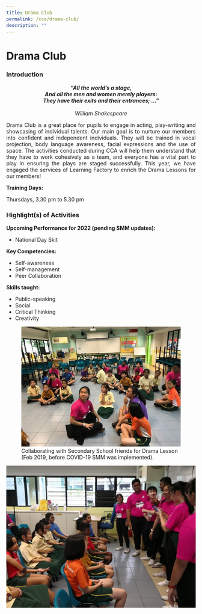 ```yaml
---
title: Drama Club
permalink: /cca/drama-club/
description: ""
---
```

# Drama Club
### Introduction

<p style="text-align: center;"><i><b>“All the world’s a stage,<br>
And all the men and women merely players:  <br>
They have their exits and their entrances; …” </b><br><br>
William Shakespeare</i></p>

<p style="text-align: justify;">Drama Club is a great place for pupils to engage in acting, play-writing and showcasing of individual talents. Our main goal is to nurture our members into confident and independent individuals. They will be trained in vocal projection, body language awareness, facial expressions and the use of space. The activities conducted during CCA will help them understand that they have to work cohesively as a team, and everyone has a vital part to play in ensuring the plays are staged successfully. This year, we have engaged the services of Learning Factory to enrich the Drama Lessons for our members! </p>

**Training Days:**

Thursdays, 3.30 pm to 5.30 pm

### Highlight(s) of Activities

**Upcoming Performance for 2022 (pending SMM updates):**

*   National Day Skit

**Key Competencies:**

*   Self-awareness 
*   Self-management 
*   Peer Collaboration

**Skills taught:**

*   Public-speaking
*   Social
*   Critical Thinking
*   Creativity

<figure>
	<img src="/images/Departments/PE,%20CCA%20and%20Aesthetics/Cca/Drama%20Club/DC1.jpg">
<figcaption>
	Collaborating with Secondary School friends for Drama Lesson <br>
(Feb 2019, before COVID-19 SMM was implemented).
	</figcaption>
</figure>

![](/images/Departments/PE,%20CCA%20and%20Aesthetics/Cca/Drama%20Club/DC2.jpg)